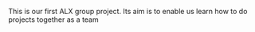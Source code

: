 This is our first ALX group project.
Its aim is to enable us learn how to do projects together as a team
